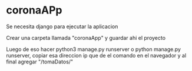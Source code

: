 # coronaAPp

Se necesita django para ejecutar la aplicacion

Crear una carpeta llamada "coronaApp" y guardar ahi el proyecto

Luego de eso hacer python3 manage.py runserver o  python manage.py runserver, copiar esa direccion ip que de el comando en el navegador y al final agregar "/tomaDatos/"
